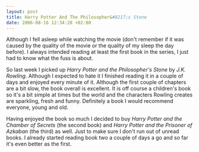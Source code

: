 ```yaml
--- 
layout: post
title: Harry Potter And The Philosopher&#8217;s Stone
date: 2006-08-16 12:34:28 +02:00
---
```

Although I fell asleep while watching the movie (don't remember if it was caused by the quality of the movie or the quality of my sleep the day before). I always intended reading at least the first book in the series, I just had to know what the fuss is about.

So last week I picked up *Harry Potter and the Philosopher's Stone* by *J.K. Rowling*. Although I expected to hate it I finished reading it in a couple of days and enjoyed every minute of it. Although the first couple of chapters are a bit slow, the book overall is excellent. It is off course a children's book so it's a bit simple at times but the world and the characters Rowling creates are sparkling, fresh and funny. Definitely a book I would recommend everyone, young and old.

Having enjoyed the book so much I decided to buy *Harry Potter and the Chamber of Secrets* (the second book) and *Harry Potter and the Prisoner of Azkaban* (the third) as well. Just to make sure I don't run out of unread books. I already started reading book two a couple of days a go and so far it's even better as the first.

